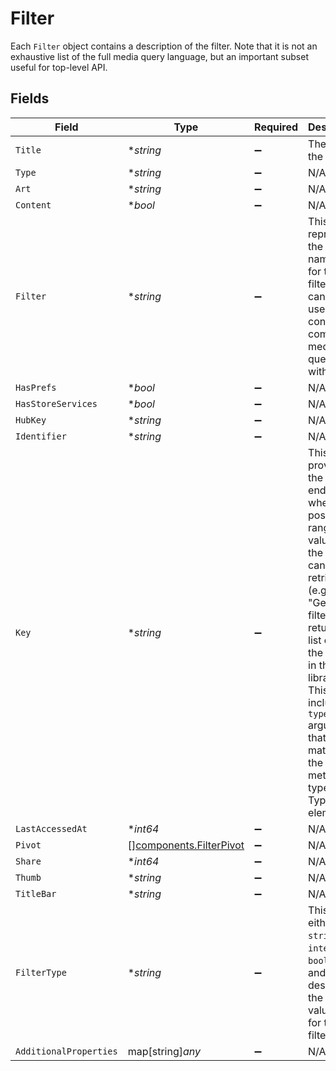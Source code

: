 # Filter

Each `Filter` object contains a description of the filter. Note that it is not an exhaustive list of the full media query language, but an important subset useful for top-level API.



## Fields

| Field                                                                                                                                                                                                                                                                  | Type                                                                                                                                                                                                                                                                   | Required                                                                                                                                                                                                                                                               | Description                                                                                                                                                                                                                                                            |
| ---------------------------------------------------------------------------------------------------------------------------------------------------------------------------------------------------------------------------------------------------------------------- | ---------------------------------------------------------------------------------------------------------------------------------------------------------------------------------------------------------------------------------------------------------------------- | ---------------------------------------------------------------------------------------------------------------------------------------------------------------------------------------------------------------------------------------------------------------------- | ---------------------------------------------------------------------------------------------------------------------------------------------------------------------------------------------------------------------------------------------------------------------- |
| `Title`                                                                                                                                                                                                                                                                | **string*                                                                                                                                                                                                                                                              | :heavy_minus_sign:                                                                                                                                                                                                                                                     | The title for the filter.                                                                                                                                                                                                                                              |
| `Type`                                                                                                                                                                                                                                                                 | **string*                                                                                                                                                                                                                                                              | :heavy_minus_sign:                                                                                                                                                                                                                                                     | N/A                                                                                                                                                                                                                                                                    |
| `Art`                                                                                                                                                                                                                                                                  | **string*                                                                                                                                                                                                                                                              | :heavy_minus_sign:                                                                                                                                                                                                                                                     | N/A                                                                                                                                                                                                                                                                    |
| `Content`                                                                                                                                                                                                                                                              | **bool*                                                                                                                                                                                                                                                                | :heavy_minus_sign:                                                                                                                                                                                                                                                     | N/A                                                                                                                                                                                                                                                                    |
| `Filter`                                                                                                                                                                                                                                                               | **string*                                                                                                                                                                                                                                                              | :heavy_minus_sign:                                                                                                                                                                                                                                                     | This represents the filter name used for the filter, which can be used to construct complex media queries with.                                                                                                                                                        |
| `HasPrefs`                                                                                                                                                                                                                                                             | **bool*                                                                                                                                                                                                                                                                | :heavy_minus_sign:                                                                                                                                                                                                                                                     | N/A                                                                                                                                                                                                                                                                    |
| `HasStoreServices`                                                                                                                                                                                                                                                     | **bool*                                                                                                                                                                                                                                                                | :heavy_minus_sign:                                                                                                                                                                                                                                                     | N/A                                                                                                                                                                                                                                                                    |
| `HubKey`                                                                                                                                                                                                                                                               | **string*                                                                                                                                                                                                                                                              | :heavy_minus_sign:                                                                                                                                                                                                                                                     | N/A                                                                                                                                                                                                                                                                    |
| `Identifier`                                                                                                                                                                                                                                                           | **string*                                                                                                                                                                                                                                                              | :heavy_minus_sign:                                                                                                                                                                                                                                                     | N/A                                                                                                                                                                                                                                                                    |
| `Key`                                                                                                                                                                                                                                                                  | **string*                                                                                                                                                                                                                                                              | :heavy_minus_sign:                                                                                                                                                                                                                                                     | This provides the endpoint where the possible range of values for the filter can be retrieved (e.g. for a "Genre" filter, it returns a list of all the genres in the library). This will include a `type` argument that matches the metadata type of the Type element. |
| `LastAccessedAt`                                                                                                                                                                                                                                                       | **int64*                                                                                                                                                                                                                                                               | :heavy_minus_sign:                                                                                                                                                                                                                                                     | N/A                                                                                                                                                                                                                                                                    |
| `Pivot`                                                                                                                                                                                                                                                                | [][components.FilterPivot](../../models/components/filterpivot.md)                                                                                                                                                                                                     | :heavy_minus_sign:                                                                                                                                                                                                                                                     | N/A                                                                                                                                                                                                                                                                    |
| `Share`                                                                                                                                                                                                                                                                | **int64*                                                                                                                                                                                                                                                               | :heavy_minus_sign:                                                                                                                                                                                                                                                     | N/A                                                                                                                                                                                                                                                                    |
| `Thumb`                                                                                                                                                                                                                                                                | **string*                                                                                                                                                                                                                                                              | :heavy_minus_sign:                                                                                                                                                                                                                                                     | N/A                                                                                                                                                                                                                                                                    |
| `TitleBar`                                                                                                                                                                                                                                                             | **string*                                                                                                                                                                                                                                                              | :heavy_minus_sign:                                                                                                                                                                                                                                                     | N/A                                                                                                                                                                                                                                                                    |
| `FilterType`                                                                                                                                                                                                                                                           | **string*                                                                                                                                                                                                                                                              | :heavy_minus_sign:                                                                                                                                                                                                                                                     | This is either `string`, `integer`, or `boolean`, and describes the type of values used for the filter.                                                                                                                                                                |
| `AdditionalProperties`                                                                                                                                                                                                                                                 | map[string]*any*                                                                                                                                                                                                                                                       | :heavy_minus_sign:                                                                                                                                                                                                                                                     | N/A                                                                                                                                                                                                                                                                    |